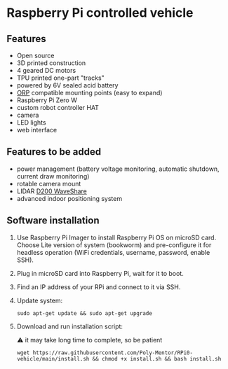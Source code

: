 # Raspberry Pi controlled vehicle

## Features
- Open source
- 3D printed construction
- 4 geared DC motors
- TPU printed one-part "tracks" 
- powered by 6V sealed acid battery
- [ORP](https://openroboticplatform.com/) compatible mounting points (easy to expand)
- Raspberry Pi Zero W
- custom robot controller HAT
- camera
- LED lights
- web interface

## Features to be added
- power management (battery voltage monitoring, automatic shutdown, current draw monitoring)
- rotable camera mount
- LIDAR [D200 WaveShare](https://www.waveshare.com/wiki/D200_LiDAR_Kit)
- advanced indoor positioning system

## Software installation

1. Use Raspberry Pi Imager to install Raspberry Pi OS on microSD card. Choose Lite version of system (bookworm) and pre-configure it for headless operation (WiFi credentials, username, password, enable SSH).
2. Plug in microSD card into Raspberry Pi, wait for it to boot.
3. Find an IP address of your RPi and connect to it via SSH.
4. Update system:

    ```
    sudo apt-get update && sudo apt-get upgrade
    ```

5. Download and run installation script:

    ⚠️ it may take long time to complete, so be patient

    ```
    wget https://raw.githubusercontent.com/Poly-Mentor/RPi0-vehicle/main/install.sh && chmod +x install.sh && bash install.sh
    ```